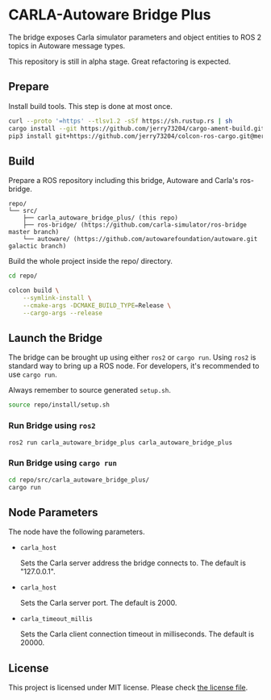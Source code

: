 # CARLA-Autoware Bridge Plus

The bridge exposes Carla simulator parameters and object entities to
ROS 2 topics in Autoware message types.

This repository is still in alpha stage. Great refactoring is
expected.

## Prepare


Install build tools. This step is done at most once.

```bash
curl --proto '=https' --tlsv1.2 -sSf https://sh.rustup.rs | sh
cargo install --git https://github.com/jerry73204/cargo-ament-build.git
pip3 install git+https://github.com/jerry73204/colcon-ros-cargo.git@merge-colcon-cargo
```

## Build

Prepare a ROS repository including this bridge, Autoware and Carla's ros-bridge.

```
repo/
└── src/
    ├── carla_autoware_bridge_plus/ (this repo)
    ├── ros-bridge/ (https://github.com/carla-simulator/ros-bridge master branch)
    └── autoware/ (https://github.com/autowarefoundation/autoware.git galactic branch)
```


Build the whole project inside the repo/ directory.

```bash
cd repo/

colcon build \
    --symlink-install \
    --cmake-args -DCMAKE_BUILD_TYPE=Release \
    --cargo-args --release
```

## Launch the Bridge

The bridge can be brought up using either `ros2` or `cargo run`. Using
`ros2` is standard way to bring up a ROS node. For developers, it's
recommended to use `cargo run`.

Always remember to source generated `setup.sh`.

```bash
source repo/install/setup.sh
```

### Run Bridge using `ros2`


```bash
ros2 run carla_autoware_bridge_plus carla_autoware_bridge_plus
```

### Run Bridge using `cargo run`

```bash
cd repo/src/carla_autoware_bridge_plus/
cargo run
```

## Node Parameters

The node have the following parameters.

- `carla_host`

  Sets the Carla server address the bridge connects to. The default is
  "127.0.0.1".

- `carla_host`

  Sets the Carla server port. The default is 2000.

- `carla_timeout_millis`

  Sets the Carla client connection timeout in milliseconds. The
  default is 20000.

## License

This project is licensed under MIT license. Please check [the license
file](LICENSE.txt).
